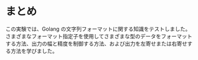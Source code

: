# まとめ

この実験では、Golang の文字列フォーマットに関する知識をテストしました。さまざまなフォーマット指定子を使用してさまざまな型のデータをフォーマットする方法、出力の幅と精度を制御する方法、および出力を左寄せまたは右寄せする方法を学びました。
